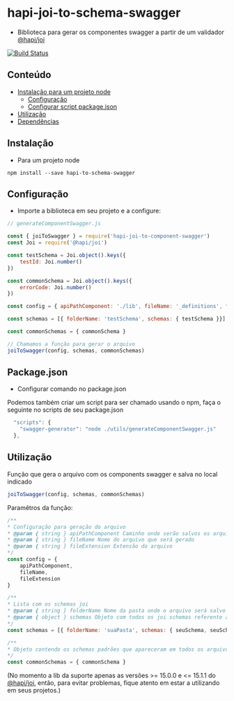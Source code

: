 # hapi-joi-to-schema-swagger

 - Biblioteca para gerar os componentes swagger a partir de um validador [@hapi/joi](https://hapi.dev)

[![Build Status](https://travis-ci.org/ricardoalvarenga101/hapi-joi-to-schema-swagger.svg?branch=master)](https://travis-ci.org/ricardoalvarenga101/hapi-joi-to-schema-swagger)

## Conteúdo

- [Instalação para um projeto node](#Instalação)
  - [Configuração](#Configuração)
  - [Configurar script package.json](#package.json)
- [Utilização](#Utilização)
- [Dependências](#Dependências)

## Instalação
  - Para um projeto node

```
npm install --save hapi-to-schema-swagger
```

## Configuração

 - Importe a biblioteca em seu projeto e a configure:

```js
// generateComponentSwagger.js

const { joiToSwagger } = require('hapi-joi-to-component-swagger')
const Joi = require('@hapi/joi')

const testSchema = Joi.object().keys({
    testId: Joi.number()
})

const commonSchema = Joi.object().keys({
    errorCode: Joi.number()
})

const config = { apiPathComponent: './lib', fileName: '_definitions', fileExtension: 'yaml' }

const schemas = [{ folderName: 'testSchema', schemas: { testSchema }}]

const commonSchemas = { commonSchema }

// Chamamos a função para gerar o arquivo
joiToSwagger(config, schemas, commonSchemas)

```

## Package.json
 - Configurar comando no package.json

Podemos também criar um script para ser chamado usando o npm, faça o seguinte no scripts de seu package.json

```js
  "scripts": {    
    "swagger-generator": "node ./utils/generateComponentSwagger.js"
  },
```

## Utilização

 Função que gera o arquivo com os components swagger e salva no local indicado

```js
joiToSwagger(config, schemas, commonSchemas)
```

Paramêtros da função:
 
 ```js
/**
 * Configuração para geração do arquivo
 * @param { string } apiPathComponent Caminho onde serão salvos os arquivos
 * @param { string } fileName Nome do arquivo que será gerado
 * @param { string } fileExtension Extensão do arquivo
 */
 const config = {
     apiPathComponent,
     fileName,
     fileExtension
 }

/**
 * Lista com os schemas joi
 * @param { string } folderName Nome da pasta onde o arquivo será salvo
 * @param { object } schemas Objeto com todos os joi schemas referente aquela pasta 
 */
const schemas = [{ folderName: 'suaPasta', schemas: { seuSchema, seuSchema2, ...espalharMaisUmMonte }}]

/**
 * Objeto contendo os schemas padrões que apareceram em todos os arquivos gerado 
 */
const commonSchemas = { commonSchema }

 ```


(No momento a lib da suporte apenas as versões >= 15.0.0 e <= 15.1.1 do [@hapi/joi](https://github.com/hapijs/joi/releases), então, para evitar problemas, fique atento em estar a utilizando em seus projetos.)

